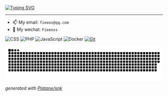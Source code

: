 [![Typing SVG](https://readme-typing-svg.herokuapp.com?font=Josefin+Sans&duration=3000&pause=1000&color=1F00FFFB&center=%E7%9C%9F&vCenter=%E7%9C%9F&repeat=%E7%9C%9F&random=%E7%9C%9F&width=435&lines=Welcome+to+the+Fieeos+Github+warehouse)](https://git.io/typing-svg)

---- 

- 📫 My email: `fieeos@qq.com`
- 🐶 My wechat: `Fieeoss`

![CSS](https://img.shields.io/badge/CSS-F05032?style=flat-square&logo=css3&logoColor=white)
![PHP](https://img.shields.io/badge/PHP-777BB4?style=flat-square&logo=php&logoColor=ffffff)
![JavaScript](https://img.shields.io/badge/JavaScript-F7DF1E?style=flat-square&logo=JavaScript&logoColor=ffffff)
![Docker](https://img.shields.io/badge/Docker-2496ED?style=flat-square&logo=docker&logoColor=ffffff)
[![Git](https://img.shields.io/badge/-Git-f05032?style=flat-square&logo=git&logoColor=white)](https://git-scm.com/)

<!-- 热力图-->
<picture>
  <source media="(prefers-color-scheme: dark)" srcset="https://raw.githubusercontent.com/Fieeos/Fieeos/output/github-contribution-grid-snake-dark.svg">
  <source media="(prefers-color-scheme: light)" srcset="https://raw.githubusercontent.com/Fieeos/Fieeos/output/github-contribution-grid-snake.svg">
  <img alt="github contribution grid snake animation" src="https://raw.githubusercontent.com/Fieeos/Fieeos/output/github-contribution-grid-snake.svg">
</picture>

_generated with [Platane/snk](https://github.com/fieeos)_
